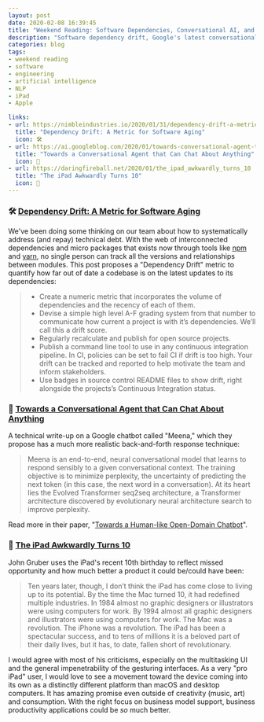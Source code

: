 ```yaml
---
layout: post
date: 2020-02-08 16:39:45
title: "Weekend Reading: Software Dependencies, Conversational AI, and the iPad at 10"
description: "Software dependency drift, Google's latest conversational AI, and the iPad at age 10."
categories: blog
tags:
- weekend reading
- software
- engineering
- artificial intelligence
- NLP
- iPad
- Apple

links:
- url: https://nimbleindustries.io/2020/01/31/dependency-drift-a-metric-for-software-aging/
  title: "Dependency Drift: A Metric for Software Aging"
  icon: 🛠
- url: https://ai.googleblog.com/2020/01/towards-conversational-agent-that-can.html
  title: "Towards a Conversational Agent that Can Chat About Anything"
  icon: 💬
- url: https://daringfireball.net/2020/01/the_ipad_awkwardly_turns_10
  title: "The iPad Awkwardly Turns 10"
  icon: 📱
---
```


### 🛠 [Dependency Drift: A Metric for Software Aging](https://nimbleindustries.io/2020/01/31/dependency-drift-a-metric-for-software-aging/ "Dependency Drift: A Metric for Software Aging")

We've been doing some thinking on our team about how to systematically address (and repay) technical debt. With the web of interconnected dependencies and micro packages that exists now through tools like [npm](https://www.npmjs.com/ "npm") and [yarn](https://yarnpkg.com/ "yarn"), no single person can track all the versions and relationships between modules. This post proposes a "Dependency Drift" metric to quantify how far out of date a codebase is on the latest updates to its dependencies:

> * Create a numeric metric that incorporates the volume of dependencies and the recency of each of them.
> * Devise a simple high level A-F grading system from that number to communicate how current a project is with it’s dependencies.  We’ll call this a drift score.
> * Regularly recalculate and publish for open source projects.
> * Publish a command line tool to use in any continuous integration pipeline. In CI, policies can be set to fail CI if drift is too high. Your drift can be tracked and reported to help motivate the team and inform stakeholders.
> * Use badges in source control README files to show drift, right alongside the projects’s Continuous Integration status.

### 💬 [Towards a Conversational Agent that Can Chat About Anything](https://ai.googleblog.com/2020/01/towards-conversational-agent-that-can.html "Towards a Conversational Agent that Can Chat About Anything")

A technical write-up on a Google chatbot called "Meena," which they propose has a much more realistic back-and-forth response technique:

> Meena is an end-to-end, neural conversational model that learns to respond sensibly to a given conversational context. The training objective is to minimize perplexity, the uncertainty of predicting the next token (in this case, the next word in a conversation). At its heart lies the Evolved Transformer seq2seq architecture, a Transformer architecture discovered by evolutionary neural architecture search to improve perplexity.

Read more in their paper, "[Towards a Human-like Open-Domain Chatbot](https://arxiv.org/abs/2001.09977 "Towards a Human-like Open-Domain Chatbot")".

### 📱 [The iPad Awkwardly Turns 10](https://daringfireball.net/2020/01/the_ipad_awkwardly_turns_10 "The iPad Awkwardly Turns 10")

John Gruber uses the iPad's recent 10th birthday to reflect missed opportunity and how much better a product it could be/could have been:

> Ten years later, though, I don’t think the iPad has come close to living up to its potential. By the time the Mac turned 10, it had redefined multiple industries. In 1984 almost no graphic designers or illustrators were using computers for work. By 1994 almost all graphic designers and illustrators were using computers for work. The Mac was a revolution. The iPhone was a revolution. The iPad has been a spectacular success, and to tens of millions it is a beloved part of their daily lives, but it has, to date, fallen short of revolutionary.

I would agree with most of his criticisms, especially on the multitasking UI and the general impenetrability of the gesturing interfaces. As a very "pro iPad" user, I would love to see a movement toward the device coming into its own as a distinctly different platform than macOS and desktop computers. It has amazing promise even outside of creativity (music, art) and consumption. With the right focus on business model support, business productivity applications could be _so_ much better.
